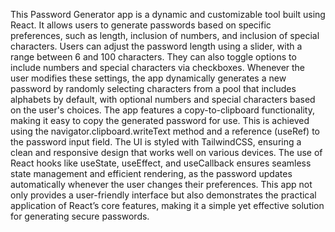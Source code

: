 This Password Generator app is a dynamic and customizable tool built using React. It allows users to generate passwords based on specific preferences, such as length, inclusion of numbers, and inclusion of special characters. Users can adjust the password length using a slider, with a range between 6 and 100 characters. They can also toggle options to include numbers and special characters via checkboxes. Whenever the user modifies these settings, the app dynamically generates a new password by randomly selecting characters from a pool that includes alphabets by default, with optional numbers and special characters based on the user's choices. The app features a copy-to-clipboard functionality, making it easy to copy the generated password for use. This is achieved using the navigator.clipboard.writeText method and a reference (useRef) to the password input field. The UI is styled with TailwindCSS, ensuring a clean and responsive design that works well on various devices. The use of React hooks like useState, useEffect, and useCallback ensures seamless state management and efficient rendering, as the password updates automatically whenever the user changes their preferences. This app not only provides a user-friendly interface but also demonstrates the practical application of React’s core features, making it a simple yet effective solution for generating secure passwords.



 
